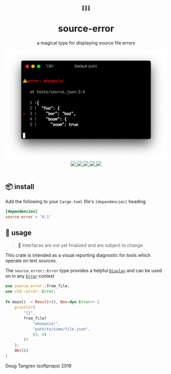 <div align="center">
  🧙‍♀️🔮
</div>
<h1 align="center">
  source-error
</h1>

<p align="center">
   a magical type for displaying source file errors
</p>

<div align="center">
  <img src="example.png"/>
</div>

<div align="center">
  <a href="https://github.com/softprops/source-error/actions">
    <img src="https://github.com/softprops/source-error/workflows/Main/badge.svg"/>
  </a>
  <a href="https://crates.io/crates/source-error">
    <img src="http://meritbadge.herokuapp.com/source-error"/>
  </a>
  <a href="http://docs.rs/source-error">
    <img src="https://docs.rs/source-error/badge.svg"/>
  </a>
  <a href="https://softprops.github.io/source-error">
   <img src="https://img.shields.io/badge/docs-master-green.svg"/>
  </a>
  <a href="LICENSE">
    <img src="https://img.shields.io/badge/license-MIT-brightgreen.svg"/>
  </a>
</div>

<br />

## 📦 install

Add the following to your `Cargo.toml` file's `[dependencies]` heading

```toml
[dependencies]
source-error = "0.1"
```

## 🤸 usage

> 🚧 Interfaces are not yet finalized and are subject to change

This crate is intended as a visual reporting diagnostic for tools which operate on text sources.

The `source_error::Error` type provides a helpful [`Display`](https://doc.rust-lang.org/std/fmt/trait.Display.html) and can be used on in any [`Error`](https://doc.rust-lang.org/std/error/trait.Error.html) context

```rust
use source_error::from_file;
use std::error::Error;

fn main() -> Result<(), Box<dyn Error>> {
    println!(
        "{}",
        from_file(
            "whoopsie!",
            "path/to/some/file.json",
            (3, 4)
        )?
    );
    Ok(())
}
```

Doug Tangren (softprops) 2019